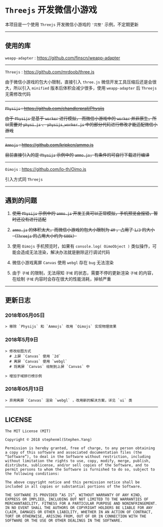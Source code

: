 # `Threejs` 开发微信小游戏

本项目是一个使用 `Threejs` 开发微信小游戏的 `'完整'` 示例，不定期更新

---

## 使用的库

`weapp-adapter` : https://github.com/finscn/weapp-adapter

---

`Threejs` : https://github.com/mrdoob/three.js

由于微信小游戏的包大小限制，直接引入 `three.js` 微信开发工具压缩后还是会很大，所以引入 `minified` 版本后体积会减少很多，使用 `weapp-adapter` 后 `Threejs` 无需修改代码

---

~~`Physijs` : https://github.com/chandlerprall/Physijs~~

~~由于 `Physijs` 是基于 `worker` 进行模拟， 而微信小游戏中的 `worker` 并非原生，所以需要对 `physi.js` 、 `physijs_worker.js` 中的部分代码进行修改才能适配微信小游戏~~

---

~~`Ammojs` : https://github.com/kripken/ammo.js~~

~~目前直接引入的是 `Physijs` 示例中的 `ammo.js`，有条件的可自行下载进行编译~~

---

`Oimojs` : https://github.com/lo-th/Oimo.js

引入方式同 `Threejs`

---

## 遇到的问题

1. ~~使用 `Physijs` 示例中的 `ammo.js` 开发工具可以正常模拟，手机预览会报错，暂时还没有进行适配~~

2. ~~`ammo.js` 的体积太大，而微信小游戏的包大小限制为 `4M` ，占用了 `1/3` 的大小 （`Threejs` 的占用大小约为 `600k`）~~

3. 使用 `Oimojs` 手机预览时，如果有 `console.log( OimoObject )` 类似操作，可能会造成无法渲染，解决办法就是删除这行调试代码

4. 微信小游戏离屏 `Canvas` 使用 `webgl` 存在 `bug` 无法渲染

5. 由于 `子域` 的限制，无法得知 `子域` 的状态，需要不停的更新渲染 `子域` 的内容，在绘制 `子域` 内容时会存在很大的性能消耗，掉帧严重

---

## 更新日志

### 2018年05月05日
```
> 移除 `Physijs` 和 `Ammojs` 改用 `Oimojs` 实现物理效果
```

### 2018年5月9日
```
> 修改绘图方式 
  # 上屏 `Canvas` 使用 `2d`
  # 离屏 `Canvas` 使用 `webgl`
  # 将离屏 `Canvas` 绘制到上屏 `Canvas` 中

> 增加子域排行榜示例
```

### 2018年05月13日
```
> 弃用离屏 `Canvas` 渲染 `webgl` ，改用新的解决方案，详见 `ui` 类
```

---

## LICENSE

```
The MIT License (MIT)

Copyright © 2018 stephenml(Stephen.Yang)

Permission is hereby granted, free of charge, to any person obtaining a copy of this software and associated documentation files (the “Software”), to deal in the Software without restriction, including without limitation the rights to use, copy, modify, merge, publish, distribute, sublicense, and/or sell copies of the Software, and to permit persons to whom the Software is furnished to do so, subject to the following conditions:

The above copyright notice and this permission notice shall be included in all copies or substantial portions of the Software.

THE SOFTWARE IS PROVIDED “AS IS”, WITHOUT WARRANTY OF ANY KIND, EXPRESS OR IMPLIED, INCLUDING BUT NOT LIMITED TO THE WARRANTIES OF MERCHANTABILITY, FITNESS FOR A PARTICULAR PURPOSE AND NONINFRINGEMENT. IN NO EVENT SHALL THE AUTHORS OR COPYRIGHT HOLDERS BE LIABLE FOR ANY CLAIM, DAMAGES OR OTHER LIABILITY, WHETHER IN AN ACTION OF CONTRACT, TORT OR OTHERWISE, ARISING FROM, OUT OF OR IN CONNECTION WITH THE SOFTWARE OR THE USE OR OTHER DEALINGS IN THE SOFTWARE.
```